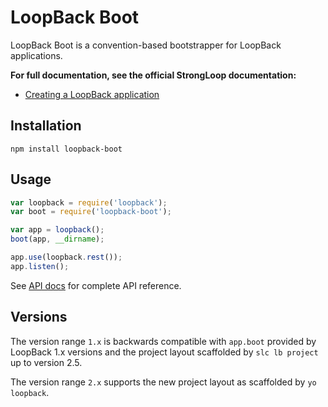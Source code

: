 # LoopBack Boot

LoopBack Boot is a convention-based bootstrapper for LoopBack applications.

**For full documentation, see the official StrongLoop documentation:**

 * [Creating a LoopBack application](http://docs.strongloop.com/display/DOC/Creating+a+LoopBack+application)

## Installation

    npm install loopback-boot

## Usage

```js
var loopback = require('loopback');
var boot = require('loopback-boot');

var app = loopback();
boot(app, __dirname);

app.use(loopback.rest());
app.listen();
```

See [API docs](http://apidocs.strongloop.com/loopback-boot/) for
complete API reference.

## Versions

The version range `1.x` is backwards compatible with `app.boot` provided
by LoopBack 1.x versions and the project layout scaffolded by `slc lb project`
up to version 2.5.

The version range `2.x` supports the new project layout as scaffolded by
`yo loopback`.
